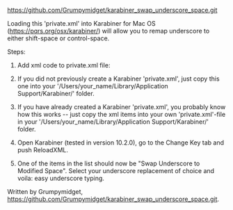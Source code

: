 https://github.com/Grumpymidget/karabiner_swap_underscore_space.git 

Loading this 'private.xml' into Karabiner for Mac OS (https://pqrs.org/osx/karabiner/) will allow you to remap underscore to either shift-space or control-space.

Steps:

1. Add xml code to private.xml file:
  1. If you did not previously create a Karabiner 'private.xml', just copy this one into your '/Users/your_name/Library/Application Support/Karabiner/' folder.

  2. If you have already created a Karabiner 'private.xml', you probably know how this works -- just copy the xml items into your own 'private.xml'-file in your '/Users/your_name/Library/Application Support/Karabiner/' folder.

2. Open Karabiner (tested in version 10.2.0), go to the Change Key tab and push ReloadXML.

3. One of the items in the list should now be "Swap Underscore to Modified Space". Select your underscore replacement of choice and voila: easy underscore typing.

Written by Grumpymidget, https://github.com/Grumpymidget/karabiner_swap_underscore_space.git. 
